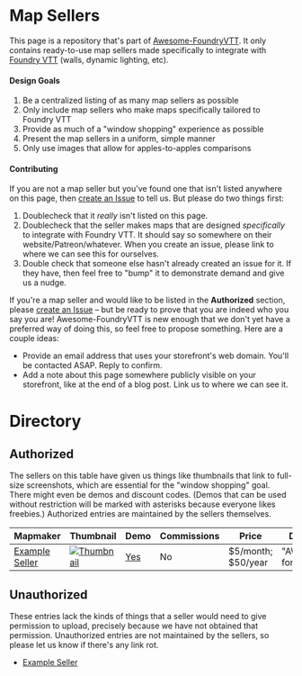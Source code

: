 # Map Sellers

This page is a repository that's part of [Awesome-FoundryVTT](https://github.com/SquareBottle/Awesome-FoundryVTT). It only contains ready-to-use map sellers made specifically to integrate with [Foundry VTT](https://foundryvtt.com/) (walls, dynamic lighting, etc).

#### Design Goals

1. Be a centralized listing of as many map sellers as possible
2. Only include map sellers who make maps specifically tailored to Foundry VTT
3. Provide as much of a "window shopping" experience as possible
4. Present the map sellers in a uniform, simple manner
5. Only use images that allow for apples-to-apples comparisons

#### Contributing

If you are not a map seller but you've found one that isn't listed anywhere on this page, then [create an Issue](https://github.com/SquareBottle/Awesome-FoundryVTT/issues) to tell us. But please do two things first:

1. Doublecheck that it _really_ isn't listed on this page.
2. Doublecheck that the seller makes maps that are designed _specifically_ to integrate with Foundry VTT. It should say so somewhere on their website/Patreon/whatever. When you create an issue, please link to where we can see this for ourselves.
3. Double check that someone else hasn't already created an issue for it. If they have, then feel free to "bump" it to demonstrate demand and give us a nudge.

If you're a map seller and would like to be listed in the **Authorized** section, please [create an Issue](https://github.com/SquareBottle/Awesome-FoundryVTT/issues) – but be ready to prove that you are indeed who you say you are! Awesome-FoundryVTT is new enough that we don't yet have a preferred way of doing this, so feel free to propose something. Here are a couple ideas:

- Provide an email address that uses your storefront's web domain. You'll be contacted ASAP. Reply to confirm.
- Add a note about this page somewhere publicly visible on your storefront, like at the end of a blog post. Link us to where we can see it. 

# Directory

## Authorized

The sellers on this table have given us things like thumbnails that link to full-size screenshots, which are essential for the "window shopping" goal. There might even be demos and discount codes. (Demos that can be used without restriction will be marked with asterisks because everyone likes freebies.) Authorized entries are maintained by the sellers themselves.

| Mapmaker | Thumbnail | Demo | Commissions | Price | Discount |
| - | - | - | - | - | - |
| [Example Seller](https://google.com) | [![Thumbnail](https://dummyimage.com/250x200/d4d4d4/ffffff.png "Alt text")](https://dummyimage.com/1920x1280/d4d4d4/ffffff.png&text=Direct+link+to+full-size+screenshot) | [Yes](https://google.com) | No | $5/month; $50/year | "AWESOME" for 10% off |

## Unauthorized

These entries lack the kinds of things that a seller would need to give permission to upload, precisely because we have not obtained that permission. Unauthorized entries are not maintained by the sellers, so please let us know if there's any link rot.

- [Example Seller](https://google.com)
